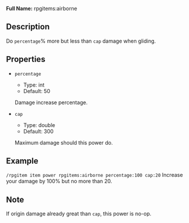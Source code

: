 **Full Name:** rpgitems:airborne

## Description

Do `percentage`% more but less than `cap` damage when gliding.

## Properties

* `percentage`

  * Type: int
  * Default: 50

  Damage increase percentage.
* `cap`

  * Type: double
  * Default: 300

  Maximum damage should this power do.

## Example

`/rpgitem item power rpgitems:airborne percentage:100 cap:20`
Increase your damage by 100% but no more than 20.

## Note

If origin damage already great than `cap`, this power is no-op.